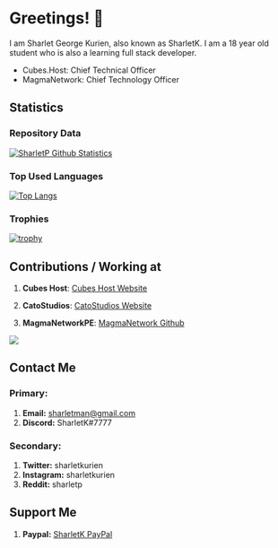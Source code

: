 # Greetings! 👋

I am Sharlet George Kurien, also known as SharletK.  I am a 18 year old student who is also a learning full stack developer.

- Cubes.Host: Chief Technical Officer
- MagmaNetwork: Chief Technology Officer

## Statistics
### Repository Data
[![SharletP Github Statistics](https://github-readme-stats.vercel.app/api?username=sharletk&count_private=true&show_icons=true&theme=highcontrast&include_all_commits=true)](https://github.com/sharletk/SharletK)

### Top Used Languages
[![Top Langs](https://github-readme-stats.vercel.app/api/top-langs/?username=sharletk&layout=compact&langs_count=10)](https://github.com/sharletK/SharletK)

### Trophies
[![trophy](https://github-profile-trophy.vercel.app/?username=sharletk)](https://github.com/ryo-ma/github-profile-trophy)

## Contributions / Working at
1. **Cubes Host**: [Cubes Host Website](https://cubes.host)

2. **CatoStudios**: [CatoStudios Website](https://catostudios.nl)

2. **MagmaNetworkPE**: [MagmaNetwork Github](https://github.com/MagmaNetworkPE)

<a href="https://minecraftpocket-servers.com/server/51785/"><img src="https://minecraftpocket-servers.com/server/51785/banners/regular-banner-4.png" border="0"></a>

## Contact Me
### Primary:
1. **Email:** sharletman@gmail.com
2. **Discord:** SharletK#7777

### Secondary:
1. **Twitter:** sharletkurien
2. **Instagram:** sharletkurien
3. **Reddit:** sharletp

## Support Me
1. **Paypal:** [SharletK PayPal](https://paypal.me/sharletk)
